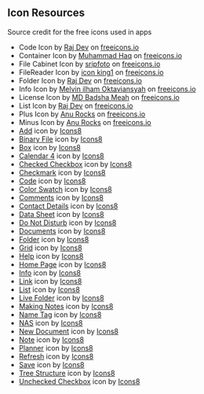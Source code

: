 ## Icon Resources

Source credit for the free icons used in apps
 
- Code Icon by <a href="https://freeicons.io/profile/714">Raj Dev</a> on <a href="https://freeicons.io">freeicons.io</a>        
- Container Icon by <a href="https://freeicons.io/profile/823">Muhammad Haq</a> on <a href="https://freeicons.io">freeicons.io</a>  
- File Cabinet Icon by <a href="https://freeicons.io/profile/101154">sripfoto</a> on <a href="https://freeicons.io">freeicons.io</a>
- FileReader Icon by <a href="https://freeicons.io/profile/3">icon king1</a> on <a href="https://freeicons.io">freeicons.io</a>
- Folder Icon by <a href="https://freeicons.io/profile/714">Raj Dev</a> on <a href="https://freeicons.io">freeicons.io</a>
- Info Icon by <a href="https://freeicons.io/profile/8939">Melvin ilham Oktaviansyah</a> on <a href="https://freeicons.io">freeicons.io</a>            
- License Icon by <a href="https://freeicons.io/profile/3335">MD Badsha Meah</a> on <a href="https://freeicons.io">freeicons.io</a>  
- List Icon by <a href="https://freeicons.io/profile/714">Raj Dev</a> on <a href="https://freeicons.io">freeicons.io</a>
- Plus Icon by <a href="https://freeicons.io/profile/730">Anu Rocks</a> on <a href="https://freeicons.io">freeicons.io</a>    
- Minus Icon by <a href="https://freeicons.io/profile/730">Anu Rocks</a> on <a href="https://freeicons.io">freeicons.io</a>   
- <a href="https://icons8.com/icon/nkplpFWWQEKZ/add">Add</a> icon by <a href="https://icons8.com">Icons8</a>
- <a href="https://icons8.com/icon/38947/binary-file">Binary File</a> icon by <a href="https://icons8.com">Icons8</a>
- <a href="https://icons8.com/icon/21064/box">Box</a> icon by <a href="https://icons8.com">Icons8</a>
- <a href="https://icons8.com/icon/21461/calendar-4">Calendar 4</a> icon by <a href="https://icons8.com">Icons8</a>
- <a href="https://icons8.com/icon/21319/checked-checkbox">Checked Checkbox</a> icon by <a href="https://icons8.com">Icons8</a>
- <a href="https://icons8.com/icon/21068/checkmark">Checkmark</a> icon by <a href="https://icons8.com">Icons8</a>
- <a href="https://icons8.com/icon/44484/code">Code</a> icon by <a href="https://icons8.com">Icons8</a>
- <a href="https://icons8.com/icon/22317/color-swatch">Color Swatch</a> icon by <a href="https://icons8.com">Icons8</a>
- <a href="https://icons8.com/icon/21145/comments">Comments</a> icon by <a href="https://icons8.com">Icons8</a>
- <a href="https://icons8.com/icon/21132/contact-details">Contact Details</a> icon by <a href="https://icons8.com">Icons8</a>
- <a href="https://icons8.com/icon/31483/data-sheet">Data Sheet</a> icon by <a href="https://icons8.com">Icons8</a>
- <a href="https://icons8.com/icon/38006/do-not-disturb">Do Not Disturb</a> icon by <a href="https://icons8.com">Icons8</a>
- <a href="https://icons8.com/icon/32540/documents">Documents</a> icon by <a href="https://icons8.com">Icons8</a>
- <a href="https://icons8.com/icon/21079/folder">Folder</a> icon by <a href="https://icons8.com">Icons8</a>
- <a href="https://icons8.com/icon/31496/grid">Grid</a> icon by <a href="https://icons8.com">Icons8</a>
- <a href="https://icons8.com/icon/21352/help">Help</a> icon by <a href="https://icons8.com">Icons8</a>
- <a href="https://icons8.com/icon/74811/home-page">Home Page</a> icon by <a href="https://icons8.com">Icons8</a>
- <a href="https://icons8.com/icon/21085/info">Info</a> icon by <a href="https://icons8.com">Icons8</a>
- <a href="https://icons8.com/icon/38051/link">Link</a> icon by <a href="https://icons8.com">Icons8</a>
- <a href="https://icons8.com/icon/21192/list">List</a> icon by <a href="https://icons8.com">Icons8</a>
- <a href="https://icons8.com/icon/40949/live-folder">Live Folder</a> icon by <a href="https://icons8.com">Icons8</a>
- <a href="https://icons8.com/icon/BDnvEWNeH75f/making-notes">Making Notes</a> icon by <a href="https://icons8.com">Icons8</a>
- <a href="https://icons8.com/icon/21168/name-tag">Name Tag</a> icon by <a href="https://icons8.com">Icons8</a>
- <a href="https://icons8.com/icon/21777/nas">NAS</a> icon by <a href="https://icons8.com">Icons8</a>
- <a href="https://icons8.com/icon/38107/new-document">New Document</a> icon by <a href="https://icons8.com">Icons8</a>
- <a href="https://icons8.com/icon/38129/note">Note</a> icon by <a href="https://icons8.com">Icons8</a>
- <a href="https://icons8.com/icon/21215/planner">Planner</a> icon by <a href="https://icons8.com">Icons8</a>
- <a href="https://icons8.com/icon/21100/refresh">Refresh</a> icon by <a href="https://icons8.com">Icons8</a>
- <a href="https://icons8.com/icon/21394/save">Save</a> icon by <a href="https://icons8.com">Icons8</a>
- <a href="https://icons8.com/icon/21256/tree-structure">Tree Structure</a> icon by <a href="https://icons8.com">Icons8</a>
- <a href="https://icons8.com/icon/21430/unchecked-checkbox">Unchecked Checkbox</a> icon by <a href="https://icons8.com">Icons8</a>

